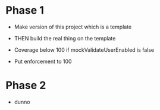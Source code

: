 Phase 1
=======

* Make version of this project which is a template
* THEN build the real thing on the template
* Coverage below 100 if mockValidateUserEnabled is false

* Put enforcement to 100

Phase 2
=======

* dunno
